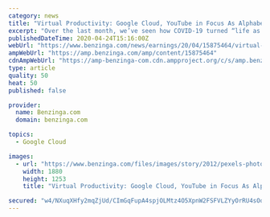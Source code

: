 ```yaml
---
category: news
title: "Virtual Productivity: Google Cloud, YouTube in Focus As Alphabet Releases Q1 Earnings"
excerpt: "Over the last month, we’ve seen how COVID-19 turned “life as we know it” a bit on its head. Now more than ever, it seems our human interactions are"
publishedDateTime: 2020-04-24T15:16:00Z
webUrl: "https://www.benzinga.com/news/earnings/20/04/15875464/virtual-productivity-google-cloud-youtube-in-focus-as-alphabet-releases-q1-earnings"
ampWebUrl: "https://amp.benzinga.com/amp/content/15875464"
cdnAmpWebUrl: "https://amp-benzinga-com.cdn.ampproject.org/c/s/amp.benzinga.com/amp/content/15875464"
type: article
quality: 50
heat: 50
published: false

provider:
  name: Benzinga.com
  domain: benzinga.com

topics:
  - Google Cloud

images:
  - url: "https://www.benzinga.com/files/images/story/2012/pexels-photo_17.jpg"
    width: 1880
    height: 1253
    title: "Virtual Productivity: Google Cloud, YouTube in Focus As Alphabet Releases Q1 Earnings"

secured: "w4/NXuqXHfy2mqZjUd/CImGqFupA4spjOLMtz4O5XpnW2FSFVLZYyOrRU4sOqr+S6TXQScHiYCV2PnIPsESbULYAhOlMX2ZQ2UzaXBUNjfeSW4nVNg6sempVFDtPmJxC/HhmjDMWqTrzcAK3puJrFTww3p+90uk8J1BHwpm5Xh76SGOxnXEoDMqtXynZksYtvh8GntY5UIPjTjqL+wJwP+DNdSkK7LBtkh/ae++XcY24hsuaaDcaZ9x1qEotzo+GqpKA3gFZZ/rU4Go3+zHMi4HruFB2UyMaaPw1rDm/2wdM9aHLew3m5HIAukHe/aih;1AwoJ6bFHhlQXLNkU8kecQ=="
---
```


